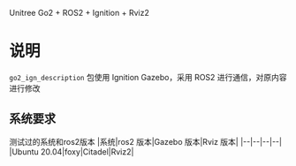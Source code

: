 Unitree Go2 + ROS2 + Ignition + Rviz2

# 说明
`go2_ign_description` 包使用 Ignition Gazebo，采用 ROS2 进行通信，对原内容进行修改


## 系统要求
测试过的系统和ros2版本
|系统|ros2 版本|Gazebo 版本|Rviz 版本|
|--|--|--|--|
|Ubuntu 20.04|foxy|Citadel|Rviz2|
